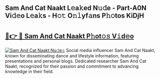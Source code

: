 ## Sam And Cat Naakt L𝚎a𝚔ed N𝚞𝚍e - Part-A0N Vi𝚍𝚎o L𝚎a𝚔s - H𝚘𝚝 O𝚗𝚕yf𝚊ns P𝚑𝚘tos KiDjH

# <h2><a href="http://kf2j00a.oniu.top/?m=Sam+And+Cat+Naakt">🔗👉 🔴 Sam And Cat Naakt P𝚑ot𝚘𝚜 V𝚒d𝚎o</a></h2>

[![Sam And Cat Naakt Nu𝚍e𝚜](https://i.imgur.com/0qMVB7G.gif)](http://kf2j00a.oniu.top/?m=Sam+And+Cat+Naakt)
Social media influencer Sam And Cat Naakt, known for disseminating dance and lifestyle information, featuring presentations and personal blogs. Dedicated researcher Sam And Cat Naakt, recognized for their passion and commitment to advancing knowledge in their field.  
